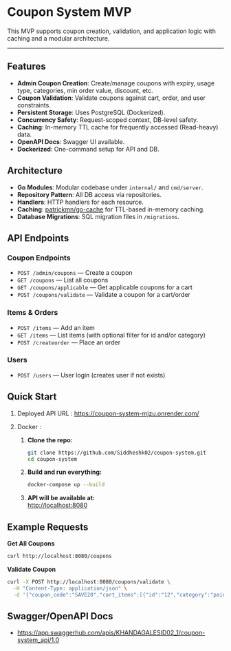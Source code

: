 # Coupon System MVP
This MVP supports coupon creation, validation, and application logic with caching and a modular architecture.

---

##  Features

- **Admin Coupon Creation**: Create/manage coupons with expiry, usage type, categories, min order value, discount, etc.
- **Coupon Validation**: Validate coupons against cart, order, and user constraints.
- **Persistent Storage**: Uses PostgreSQL (Dockerized).
- **Concurrency Safety**: Request-scoped context, DB-level safety.
- **Caching**: In-memory TTL cache for frequently accessed (Read-heavy) data.
- **OpenAPI Docs**: Swagger UI available.
- **Dockerized**: One-command setup for API and DB.


##  Architecture

- **Go Modules**: Modular codebase under `internal/` and `cmd/server`.
- **Repository Pattern**: All DB access via repositories.
- **Handlers**: HTTP handlers for each resource.
- **Caching**: [patrickmn/go-cache](https://github.com/patrickmn/go-cache) for TTL-based in-memory caching.
- **Database Migrations**: SQL migration files in `/migrations`.


##  API Endpoints

### Coupon Endpoints

- `POST /admin/coupons` — Create a coupon
- `GET /coupons` — List all coupons
- `GET /coupons/applicable` — Get applicable coupons for a cart
- `POST /coupons/validate` — Validate a coupon for a cart/order

### Items & Orders

- `POST /items` — Add an item
- `GET /items` — List items (with optional filter for id and/or category)
- `POST /createorder` — Place an order

### Users

- `POST /users` — User login (creates user if not exists)


##  Quick Start

1. Deployed API URL : https://coupon-system-mjzu.onrender.com/

2. Docker :
   1. **Clone the repo:**
      ```sh
      git clone https://github.com/Siddheshk02/coupon-system.git
      cd coupon-system
      ```
   2. **Build and run everything:**
      ```sh
      docker-compose up --build
      ```
   3. **API will be available at:**  
      [http://localhost:8080](http://localhost:8080)

##  Example Requests

**Get All Coupons**
```sh
curl http://localhost:8080/coupons
```

**Validate Coupon**
```sh
curl -X POST http://localhost:8080/coupons/validate \
  -H "Content-Type: application/json" \
  -d '{"coupon_code":"SAVE20","cart_items":[{"id":"12","category":"painkiller"}],"order_total":700,"timestamp":"2025-05-05T15:00:00Z"}'
```


##  Swagger/OpenAPI Docs

- https://app.swaggerhub.com/apis/KHANDAGALESID02_1/coupon-system_api/1.0

